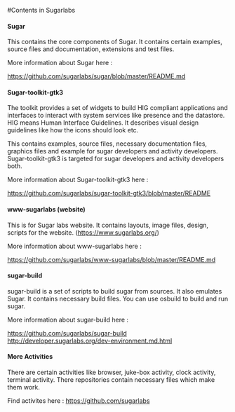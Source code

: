 #Contents in Sugarlabs

#### Sugar

This contains the core components of Sugar. It contains certain 
examples, source files and documentation, extensions and test files. 

More information about Sugar here : 

https://github.com/sugarlabs/sugar/blob/master/README.md

#### Sugar-toolkit-gtk3 

The toolkit provides a set of widgets to build HIG compliant 
applications and interfaces to interact with system services
like presence and the datastore. HIG means Human Interface 
Guidelines. It describes visual design guidelines like how 
the icons should look etc.

This contains examples, source files, necessary documentation files,
graphics files and example for sugar developers and activity 
developers. Sugar-toolkit-gtk3 is targeted for sugar developers and
activity developers both. 

More information about Sugar-toolkit-gtk3  here : 

https://github.com/sugarlabs/sugar-toolkit-gtk3/blob/master/README

#### www-sugarlabs (website) 

This is for Sugar labs website. It contains layouts, image files, 
design, scripts for the website. (https://www.sugarlabs.org/)

More information about www-sugarlabs here : 

https://github.com/sugarlabs/www-sugarlabs/blob/master/README.md

#### sugar-build 

sugar-build is a set of scripts to build sugar from sources. It also
emulates Sugar. It contains necessary build files. You can use osbuild
to build and run sugar. 

More information about sugar-build  here : 

https://github.com/sugarlabs/sugar-build
http://developer.sugarlabs.org/dev-environment.md.html

#### More Activities

There are certain activities like browser, juke-box activity, clock
activity, terminal activity. There repositories contain necessary files
which make them work. 

Find activites here : https://github.com/sugarlabs
